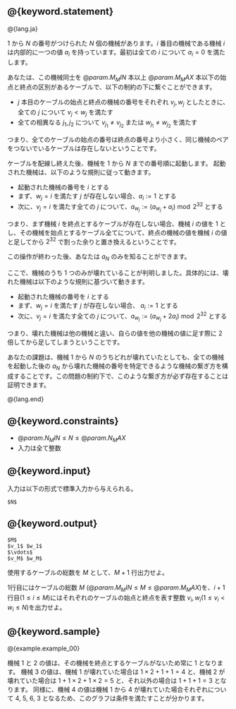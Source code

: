 ## @{keyword.statement}

@{lang.ja}

$1$ から $N$ の番号がつけられた $N$ 個の機械があります。$i$ 番目の機械である機械 $i$ は内部的に一つの値 $a_i$ を持っています。最初は全ての $i$ について $a_i=0$ を満たします。

あなたは、この機械同士を $@{param.M_MIN}$ 本以上 $@{param.M_MAX}$ 本以下の始点と終点の区別があるケーブルで、以下の制約の下に繋ぐことができます。

- $j$ 本目のケーブルの始点と終点の機械の番号をそれぞれ $v_j,w_j$ としたときに、全ての $j$ について $v_j \lt w_j$ を満たす
- 全ての相異なる $j_1, j_2$ について $v_{j_1} \neq v_{j_2}$ または $w_{j_1} \neq w_{j_2}$ を満たす

つまり、全てのケーブルの始点の番号は終点の番号より小さく、同じ機械のペアをつないでいるケーブルは存在しないということです。

ケーブルを配線し終えた後、機械を $1$ から $N$ までの番号順に起動します。
起動された機械は、以下のような規則に従って動きます。

- 起動された機械の番号を $i$ とする
- まず、$w_j=i$ を満たす $j$ が存在しない場合、$a_i:=1$ とする
- 次に、$v_j=i$ を満たす全ての $j$ について、$a_{w_j}:=(a_{w_j}+a_i) \bmod 2^{32}$ とする

つまり、まず機械 $i$ を終点とするケーブルが存在しない場合、機械 $i$ の値を $1$ とし、その機械を始点とするケーブル全てについて、終点の機械の値を機械 $i$ の値と足してから $2^{32}$ で割った余りと置き換えるということです。

この操作が終わった後、あなたは $a_N$ のみを知ることができます。

ここで、機械のうち $1$ つのみが壊れていることが判明しました。具体的には、壊れた機械は以下のような規則に基づいて動きます。

- 起動された機械の番号を $i$ とする
- まず、$w_j=i$ を満たす $j$ が存在しない場合、 $a_i:=1$ とする
- 次に、$v_j=i$ を満たす全ての $j$ について、$a_{w_j}:=(a_{w_j}+2a_i) \bmod 2^{32}$ とする

つまり、壊れた機械は他の機械と違い、自らの値を他の機械の値に足す際に $2$ 倍してから足してしまうということです。

あなたの課題は、機械 $1$ から $N$ のうちどれが壊れていたとしても、全ての機械を起動した後の $a_N$ から壊れた機械の番号を特定できるような機械の繋ぎ方を構成することです。この問題の制約下で、このような繋ぎ方が必ず存在することは証明できます。

@{lang.end}

## @{keyword.constraints}

- $@{param.N_MIN} \leq N \leq @{param.N_MAX}$
- 入力は全て整数

## @{keyword.input}

入力は以下の形式で標準入力から与えられる。
```
$N$
```

## @{keyword.output}

```
$M$
$v_1$ $w_1$
$\vdots$
$v_M$ $w_M$
```
使用するケーブルの総数を $M$ として、$M+1$ 行出力せよ。

$1$行目にはケーブルの総数 $M$ ($@{param.M_MIN} \leq M \leq @{param.M_MAX}$)を、$i+1$ 行目($1 \leq i \leq M$)にはそれぞれのケーブルの始点と終点を表す整数 $v_i, w_i$($1 \leq v_i \lt w_i \leq N$)を出力せよ。

## @{keyword.sample}

@{example.example_00}

機械 $1$ と $2$ の値は、その機械を終点とするケーブルがないため常に $1$ となります。
機械 $3$ の値は、機械 $1$ が壊れていた場合は $1 \times 2 + 1 + 1 = 4$ と、機械 $2$ が壊れていた場合は $1 + 1 \times 2 + 1 \times 2 = 5$ と、それ以外の場合は $1 + 1 + 1 = 3$ となります。
同様に、機械 $4$ の値は機械 $1$ から $4$ が壊れていた場合それぞれについて $4$, $5$, $6$, $3$ となるため、このグラフは条件を満たすことが分かります。
